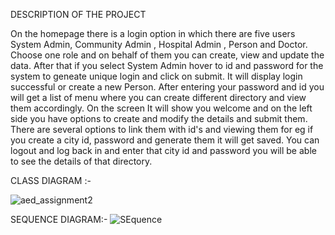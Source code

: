 
DESCRIPTION OF THE PROJECT


On the homepage there is a login option  in which there are five users System Admin, Community Admin , Hospital Admin , Person and Doctor. 
Choose one role and on behalf of them  you can create, view and update the data. 
After that if you select System Admin hover to id and password for the system to geneate unique login and click on submit. 
It will display login successful or create a new Person.
After entering your password and id you will get a list of menu where you can create different directory and view them accordingly.
On the screen It will show you welcome and on the left side you have options to create and modify the details and submit them.
There are several options to link them with id's and viewing them for eg if you create a city id, password and generate them it will get saved. 
You can logout and log back in and enter that city id and password you will be able to see the details of that directory.

CLASS DIAGRAM :-

![aed_assignment2](https://user-images.githubusercontent.com/113407994/198925430-99b8b466-d122-4453-bd9c-7a01ab5235ec.jpg)

SEQUENCE DIAGRAM:-
![SEquence](https://user-images.githubusercontent.com/113407994/198925692-86ae4527-e6be-4817-bf0a-564a9d54357d.jpeg)
